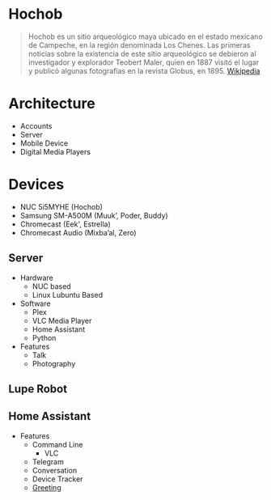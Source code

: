 # Hochob

> Hochob es un sitio arqueológico maya ubicado en el estado mexicano de Campeche, en la región denominada Los Chenes. Las primeras noticias sobre la existencia de este sitio arqueológico se debieron al investigador y explorador Teobert Maler, quien en 1887 visitó el lugar y publicó algunas fotografías en la revista Globus, en 1895. [Wikipedia](https://es.wikipedia.org/wiki/Hochob)

# Architecture

- Accounts
- Server
- Mobile Device
- Digital Media Players

# Devices

- NUC 5i5MYHE (Hochob)
- Samsung SM-A500M (Muuk’, Poder, Buddy)
- Chromecast (Eek', Estrella)
- Chromecast Audio (Mixba’al, Zero)

## Server

- Hardware
  - NUC based
  - Linux Lubuntu Based
- Software
  - Plex
  - VLC Media Player
  - Home Assistant
  - Python
- Features
  - Talk
  - Photography

## Lupe Robot



## Home Assistant

- Features
  - Command Line
    - VLC
  - Telegram
  - Conversation
  - Device Tracker
  - [Greeting](http://philhawthorne.com/j-a-r-v-i-s-inspired-announcementgreeting-for-home-assistant/)

